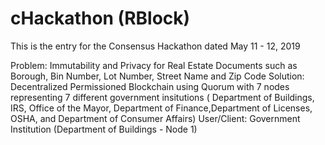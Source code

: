 # cHackathon (RBlock)
This is the entry for the Consensus Hackathon dated May 11 - 12, 2019

Problem: Immutability and Privacy for Real Estate Documents such as Borough, Bin Number, Lot Number, Street Name and Zip Code
Solution: Decentralized Permissioned Blockchain using Quorum with 7 nodes representing 7 different government insitutions ( Department of Buildings, IRS, Office of the Mayor, Department of Finance,Department of Licenses, OSHA, and Department of Consumer Affairs)
User/Client: Government Institution (Department of Buildings - Node 1)
